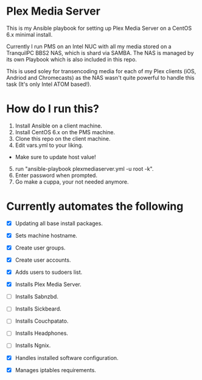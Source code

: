 # Plex Media Server

This is my Ansible playbook for setting up Plex Media Server on a CentOS 6.x minimal install.

Currently I run PMS on an Intel NUC with all my media stored on a TranquilPC BBS2 NAS, which is
shard via SAMBA. The NAS is managed by its own Playbook which is also included in this repo.

This is used soley for transencoding media for each of my Plex clients (iOS, Andriod and Chromecasts) as the NAS wasn't quite powerful to handle this task (It's only Intel ATOM based!).

# How do I run this?

1. Install Ansible on a client machine.
2. Install CentOS 6.x on the PMS machine.
3. Clone this repo on the client machine.
4. Edit vars.yml to your liking.
  - Make sure to update host value!
5. run "ansible-playbook plexmediaserver.yml -u root -k".
6. Enter password when prompted.
7. Go make a cuppa, your not needed anymore.

# Currently automates the following

- [x] Updating all base install packages.
- [x] Sets machine hostname.
- [x] Create user groups.
- [x] Create user accounts.
- [x] Adds users to sudoers list.
- [x] Installs Plex Media Server.
- [ ] Installs Sabnzbd.
- [ ] Installs Sickbeard.
- [ ] Installs Couchpatato.
- [ ] Installs Headphones.
- [ ] Installs Ngnix.
- [x] Handles installed software configuration.
- [x] Manages iptables requirements.


